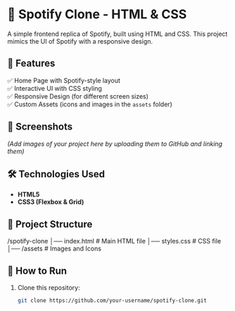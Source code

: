 # 🎵 Spotify Clone - HTML & CSS  

A simple frontend replica of Spotify, built using HTML and CSS. This project mimics the UI of Spotify with a responsive design.

## 🚀 Features  
✅ Home Page with Spotify-style layout  
✅ Interactive UI with CSS styling  
✅ Responsive Design (for different screen sizes)  
✅ Custom Assets (icons and images in the `assets` folder)  

## 📸 Screenshots  
*(Add images of your project here by uploading them to GitHub and linking them)*  

## 🛠️ Technologies Used  
- **HTML5**  
- **CSS3 (Flexbox & Grid)**  

## 📂 Project Structure  
/spotify-clone │── index.html # Main HTML file
│── styles.css # CSS file
│── /assets # Images and Icons

## 🔧 How to Run  
1. Clone this repository:  
   ```bash
   git clone https://github.com/your-username/spotify-clone.git
